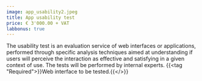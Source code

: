 ```yaml
---
image: app_usability2.jpeg
title: App usability test
price: € 3'000.00 + VAT 
labbonus: true
---
```


The usability test is an evaluation service of web interfaces or applications, performed through specific analysis techniques aimed at understanding if users will perceive the interaction as effective and satisfying in a given context of use. The tests will be performed by internal experts.
{{<tag "Required">}}Web interface to be tested.{{</>}}

<!--more-->  
